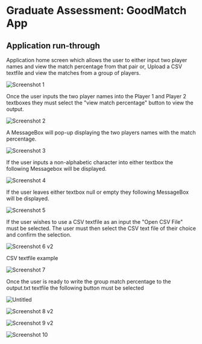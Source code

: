 # Graduate Assessment: GoodMatch App

## Application run-through

Application home screen which allows the user to either input two player names and view the match percentage from that pair or,
Upload a CSV textfile and view the matches from a group of players.

![Screenshot 1](https://user-images.githubusercontent.com/97834735/165388576-9732cf8a-3e64-44f6-afa2-d8d468c61209.png)

Once the user inputs the two player names into the Player 1 and Player 2 textboxes they must select the "view match percentage"
button to view the output.

![Screenshot 2](https://user-images.githubusercontent.com/97834735/165388674-1de6419f-b394-48ed-8e25-db65fe0be72d.png)

A MessageBox will pop-up displaying the two players names with the match percentage.

![Screenshot 3](https://user-images.githubusercontent.com/97834735/165388688-e4b7bc24-8000-4064-ae0a-d9034b82f54f.png)

If the user inputs a non-alphabetic character into either textbox the following Messagebox will be displayed.

![Screenshot 4](https://user-images.githubusercontent.com/97834735/165388697-e5ab97d9-63dd-455a-b36b-8d0b7f26202a.png)

If the user leaves either textbox null or empty they following MessageBox will be displayed.

![Screenshot 5](https://user-images.githubusercontent.com/97834735/165390247-ff774071-ab51-4d0c-9da8-1a40dda3146c.png)

If the user wishes to use a CSV textfile as an input the "Open CSV File" must be selected.
The user must then select the CSV text file of their choice and confirm the selection.

![Screenshot 6 v2](https://user-images.githubusercontent.com/97834735/165390254-d3063972-0c41-4eac-abd5-1adc53f22fd9.png)

CSV textfile example

![Screenshot 7](https://user-images.githubusercontent.com/97834735/165390270-e653d210-1ea6-4fc7-adce-59364612a934.png)

Once the user is ready to write the group match percentage to the output.txt textfile the following button must be
selected

![Untitled](https://user-images.githubusercontent.com/97834735/165392571-cc9cb022-f7fc-4ed2-b841-b3b2d5b2db5b.png)

![Screenshot 8 v2](https://user-images.githubusercontent.com/97834735/165390281-b64323aa-9c81-4b74-876d-e00b26a1ac05.png)

![Screenshot 9 v2](https://user-images.githubusercontent.com/97834735/165390607-a6a0711b-81d7-4ab8-8e7c-48bd175a1946.png)

![Screenshot 10](https://user-images.githubusercontent.com/97834735/165390310-1aa01ea6-b420-47fb-804f-0c0a03ba6327.png)
